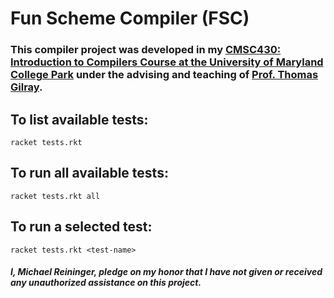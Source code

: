 # Fun Scheme Compiler (FSC)

### This compiler project was developed in my [CMSC430: Introduction to Compilers Course at the University of Maryland College Park](https://www.cs.umd.edu/class/fall2017/cmsc430/)  under the advising and teaching of [Prof. Thomas Gilray](https://thomas.gilray.org/).

## To list available tests:

    racket tests.rkt

## To run all available tests:

    racket tests.rkt all

## To run a selected test:

    racket tests.rkt <test-name>

##### I, Michael Reininger, pledge on my honor that I have not given or received any unauthorized assistance on this project.
